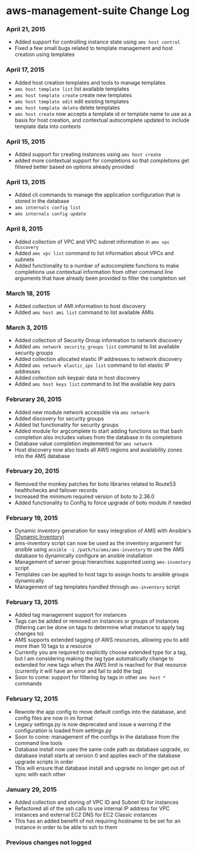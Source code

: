 aws-management-suite Change Log
===============================

### April 21, 2015
* Added support for controlling instance state using `ams host control`
* Fixed a few small bugs related to template management and host creation using templates

### April 17, 2015
* Added host creation templates and tools to manage templates
 * `ams host template list` list available templates
 * `ams host template create` create new templates
 * `ams host template edit` edit existing templates
 * `ams host template delete` delete templates
 * `ams host create` now accepts a template id or template name to use as a basis for host creation, and contextual autocomplete updated to include template data into contexts   

### April 15, 2015
* Added support for creating instances using `ams host create`
 * added more contextual support for completions so that completions get filtered better based on options already provided 

### April 13, 2015
* Added cli commands to manage the application configuration that is stored in the database
 * `ams internals config list`
 * `ams internals config update`

### April 8, 2015
* Added collection of VPC and VPC subnet information in `ams vpc discovery`
* Added `ams vpc list` command to list information about VPCs and subnets
* Added functionality to a number of autocomplete functions to make completions use contextual information from other command line arguments that have already been provided to filter the completion set

### March 18, 2015
* Added collection of AMI information to host discovery
 * Added `ams host ami list` command to list available AMIs

### March 3, 2015
* Added collection of Security Group information to network discovery
 * Added `ams network security_groups list` command to list available security groups
* Added collection allocated elastic IP addresses to network discovery
 * Added `ams network elastic_ips list` command to list elastic IP addresses
* Added collection ssh keypair data in host discovery
 * Added `ams host keys list` command  to list the available key pairs

### Februrary 26, 2015
* Added new module network accessible via `ams network`
 * Added discovery for security groups
 * Added list functionality for security groups
* Added module for argcomplete to start adding functions so that bash completion also includes values from the database in its completions
 * Database value completion implemented for `ams network`
* Host discovery now also loads all AWS regions and availability zones into the AMS database

### February 20, 2015
* Removed the monkey patches for boto libraries related to Route53 healthchecks and failover records
* Increased the minimum required version of boto to 2.36.0
* Added functionality to Config to force upgrade of boto module if needed

### February 19, 2015

* Dynamic inventory generation for easy integration of AMS with Ansible's [(Dynamic Inventory)](http://docs.ansible.com/intro_dynamic_inventory.html)
 * ams-inventory script can now be used as the inventory argument for ansible using `ansible -i /path/to/ams/ams-inventory` to use the AMS database to dynamically configure an ansible installation 
 * Management of server group hierarchies supported using `ams-inventory` script
 * Templates can be applied to host tags to assign hosts to ansible groups dynamically
 * Management of tag templates handled through `ams-inventory` script


### February 13, 2015

* Added tag management support for instances
 * Tags can be added or removed on instances or groups of instances (filtering can be done on tags to determine what instance to apply tag changes to)
 * AMS supports extended tagging of AWS resources, allowing you to add more than 10 tags to a resource
  * Currently you are required to explicitly choose extended type for a tag, but I am considering making the tag type automatically change to extended for new tags when the AWS limit is reached for that resource (currently it will have an error and fail to add the tag) 
 * Soon to come: support for filtering by tags in other `ams host *` commands


### February 12, 2015

* Rewrote the app config to move default configs into the database, and config files are now in ini format
 * Legacy settings.py is now deprecated and issue a warning if the configuration is loaded from settings.py
 * Soon to come: management of the configs in the database from the command line tools
* Database install now uses the same code path as database upgrade, so database install starts at version 0 and applies each of the database upgrade scripts in order
 * This will ensure that database install and upgrade no longer get out of sync with each other



### January 29, 2015

* Added collection and storing of VPC ID and Subnet ID for instances  
* Refactored all of the ssh calls to use internal IP address for VPC instances and external EC2 DNS for EC2 Classic instances
 * This has an added benefit of not requiring hostname to be set for an instance in order to be able to ssh to them




### Previous changes not logged
